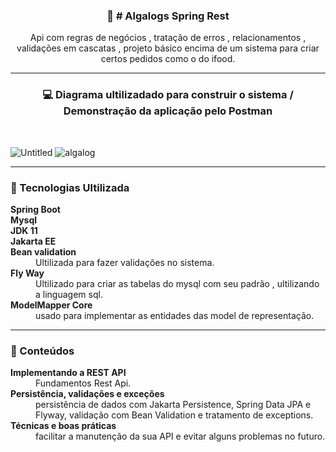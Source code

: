 <p align="center">
  <h3 align="center">🚀 # Algalogs Spring Rest</h3>

  <p align="center">
   Api com regras de negócios , tratação de erros , relacionamentos , validações em cascatas , projeto básico encima de um sistema para criar certos pedidos como o do ifood.
   
  </p>
</p>

<hr />

<h3 align="center"> 💻 Diagrama ultilizadado para construir  o sistema  / Demonstração da aplicação pelo Postman </h3> <br>

![Untitled](https://user-images.githubusercontent.com/48605830/129493673-faafeb94-a827-4730-9b26-bf985d6a498f.png)
![algalog](https://user-images.githubusercontent.com/48605830/129494384-79aa1632-a6b9-49cf-a581-69661098a006.gif)

<hr />

### 🔖 Tecnologias Ultilizada

<dl>
<dt><strong>Spring Boot</strong></dt>
<dt><strong>Mysql</strong></dt>
<dt><strong>JDK 11</strong></dt>
<dt><strong>Jakarta EE</strong></dt>

<dt><strong>Bean validation</strong></dt>
<dd>Ultilizada para fazer validações no sistema.</dd>

<dt><strong>Fly Way</strong></dt>
<dd>Ultilizado para criar as tabelas do mysql com seu padrão , ultilizando a linguagem sql.</dd>

  <dt><strong>ModelMapper Core</strong></dt>
<dd>usado para implementar as entidades das model de representação.</dd>
  
</dl>

<hr>

### 📑 Conteúdos 

<dl>
<dt><strong>Implementando a REST API</strong></dt>
<dd>Fundamentos Rest Api.</dd>

<dt><strong>Persistência, validações e exceções</strong></dt>
<dd> persistência de dados com Jakarta Persistence, Spring Data JPA e Flyway, validação com Bean Validation e tratamento de exceptions.</dd>

<dt><strong>Técnicas e boas práticas</strong></dt>
<dd>facilitar a manutenção da sua API e evitar alguns problemas no futuro.</dd>


</dl>

